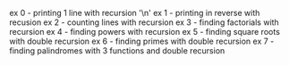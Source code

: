 ex 0 - printing 1 line with recursion '\n'
ex 1 - printing in reverse with recusion
ex 2 - counting lines with recursion
ex 3 - finding factorials with recursion
ex 4 - finding powers with recursion
ex 5 - finding square roots with double recursion
ex 6 - finding primes with double recursion
ex 7 - finding palindromes with 3 functions and double recursion
